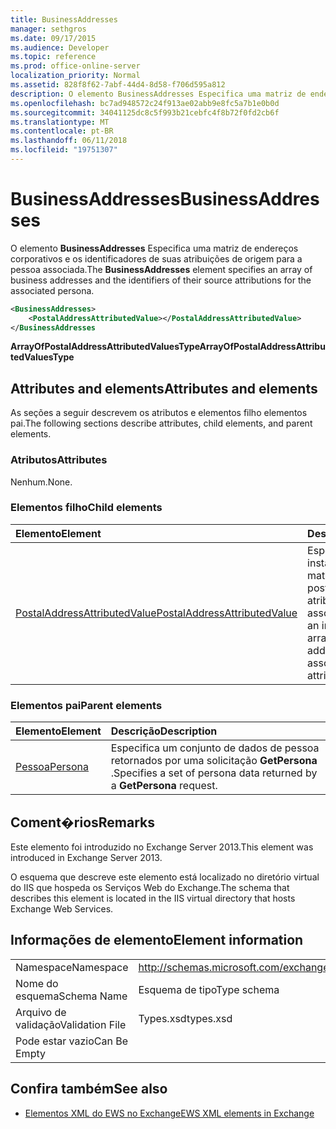 ```yaml
---
title: BusinessAddresses
manager: sethgros
ms.date: 09/17/2015
ms.audience: Developer
ms.topic: reference
ms.prod: office-online-server
localization_priority: Normal
ms.assetid: 828f8f62-7abf-44d4-8d58-f706d595a812
description: O elemento BusinessAddresses Especifica uma matriz de endereços corporativos e os identificadores de suas atribuições de origem para a pessoa associada.
ms.openlocfilehash: bc7ad948572c24f913ae02abb9e8fc5a7b1e0b0d
ms.sourcegitcommit: 34041125dc8c5f993b21cebfc4f8b72f0fd2cb6f
ms.translationtype: MT
ms.contentlocale: pt-BR
ms.lasthandoff: 06/11/2018
ms.locfileid: "19751307"
---
```

# <a name="businessaddresses"></a><span data-ttu-id="3db0a-103">BusinessAddresses</span><span class="sxs-lookup"><span data-stu-id="3db0a-103">BusinessAddresses</span></span>

<span data-ttu-id="3db0a-104">O elemento **BusinessAddresses** Especifica uma matriz de endereços corporativos e os identificadores de suas atribuições de origem para a pessoa associada.</span><span class="sxs-lookup"><span data-stu-id="3db0a-104">The **BusinessAddresses** element specifies an array of business addresses and the identifiers of their source attributions for the associated persona.</span></span> 
  
```XML
<BusinessAddresses>
    <PostalAddressAttributedValue></PostalAddressAttributedValue>
</BusinessAddresses
```

 <span data-ttu-id="3db0a-105">**ArrayOfPostalAddressAttributedValuesType**</span><span class="sxs-lookup"><span data-stu-id="3db0a-105">**ArrayOfPostalAddressAttributedValuesType**</span></span>
## <a name="attributes-and-elements"></a><span data-ttu-id="3db0a-106">Attributes and elements</span><span class="sxs-lookup"><span data-stu-id="3db0a-106">Attributes and elements</span></span>

<span data-ttu-id="3db0a-107">As seções a seguir descrevem os atributos e elementos filho elementos pai.</span><span class="sxs-lookup"><span data-stu-id="3db0a-107">The following sections describe attributes, child elements, and parent elements.</span></span>
  
### <a name="attributes"></a><span data-ttu-id="3db0a-108">Atributos</span><span class="sxs-lookup"><span data-stu-id="3db0a-108">Attributes</span></span>

<span data-ttu-id="3db0a-109">Nenhum.</span><span class="sxs-lookup"><span data-stu-id="3db0a-109">None.</span></span>
  
### <a name="child-elements"></a><span data-ttu-id="3db0a-110">Elementos filho</span><span class="sxs-lookup"><span data-stu-id="3db0a-110">Child elements</span></span>

|<span data-ttu-id="3db0a-111">**Elemento**</span><span class="sxs-lookup"><span data-stu-id="3db0a-111">**Element**</span></span>|<span data-ttu-id="3db0a-112">**Descrição**</span><span class="sxs-lookup"><span data-stu-id="3db0a-112">**Description**</span></span>|
|:-----|:-----|
|[<span data-ttu-id="3db0a-113">PostalAddressAttributedValue</span><span class="sxs-lookup"><span data-stu-id="3db0a-113">PostalAddressAttributedValue</span></span>](postaladdressattributedvalue.md) <br/> |<span data-ttu-id="3db0a-114">Especifica uma instância de uma matriz de endereços postais e suas atribuições associadas.</span><span class="sxs-lookup"><span data-stu-id="3db0a-114">Specifies an instance of an array of postal addresses and their associated attributions.</span></span>  <br/> |
   
### <a name="parent-elements"></a><span data-ttu-id="3db0a-115">Elementos pai</span><span class="sxs-lookup"><span data-stu-id="3db0a-115">Parent elements</span></span>

|<span data-ttu-id="3db0a-116">**Elemento**</span><span class="sxs-lookup"><span data-stu-id="3db0a-116">**Element**</span></span>|<span data-ttu-id="3db0a-117">**Descrição**</span><span class="sxs-lookup"><span data-stu-id="3db0a-117">**Description**</span></span>|
|:-----|:-----|
|[<span data-ttu-id="3db0a-118">Pessoa</span><span class="sxs-lookup"><span data-stu-id="3db0a-118">Persona</span></span>](persona.md) <br/> |<span data-ttu-id="3db0a-119">Especifica um conjunto de dados de pessoa retornados por uma solicitação **GetPersona** .</span><span class="sxs-lookup"><span data-stu-id="3db0a-119">Specifies a set of persona data returned by a **GetPersona** request.</span></span>  <br/> |
   
## <a name="remarks"></a><span data-ttu-id="3db0a-120">Coment�rios</span><span class="sxs-lookup"><span data-stu-id="3db0a-120">Remarks</span></span>

<span data-ttu-id="3db0a-121">Este elemento foi introduzido no Exchange Server 2013.</span><span class="sxs-lookup"><span data-stu-id="3db0a-121">This element was introduced in Exchange Server 2013.</span></span>
  
<span data-ttu-id="3db0a-122">O esquema que descreve este elemento está localizado no diretório virtual do IIS que hospeda os Serviços Web do Exchange.</span><span class="sxs-lookup"><span data-stu-id="3db0a-122">The schema that describes this element is located in the IIS virtual directory that hosts Exchange Web Services.</span></span>
  
## <a name="element-information"></a><span data-ttu-id="3db0a-123">Informações de elemento</span><span class="sxs-lookup"><span data-stu-id="3db0a-123">Element information</span></span>

|||
|:-----|:-----|
|<span data-ttu-id="3db0a-124">Namespace</span><span class="sxs-lookup"><span data-stu-id="3db0a-124">Namespace</span></span>  <br/> |http://schemas.microsoft.com/exchange/services/2006/types  <br/> |
|<span data-ttu-id="3db0a-125">Nome do esquema</span><span class="sxs-lookup"><span data-stu-id="3db0a-125">Schema Name</span></span>  <br/> |<span data-ttu-id="3db0a-126">Esquema de tipo</span><span class="sxs-lookup"><span data-stu-id="3db0a-126">Type schema</span></span>  <br/> |
|<span data-ttu-id="3db0a-127">Arquivo de validação</span><span class="sxs-lookup"><span data-stu-id="3db0a-127">Validation File</span></span>  <br/> |<span data-ttu-id="3db0a-128">Types.xsd</span><span class="sxs-lookup"><span data-stu-id="3db0a-128">types.xsd</span></span>  <br/> |
|<span data-ttu-id="3db0a-129">Pode estar vazio</span><span class="sxs-lookup"><span data-stu-id="3db0a-129">Can Be Empty</span></span>  <br/> ||
   
## <a name="see-also"></a><span data-ttu-id="3db0a-130">Confira também</span><span class="sxs-lookup"><span data-stu-id="3db0a-130">See also</span></span>



- [<span data-ttu-id="3db0a-131">Elementos XML do EWS no Exchange</span><span class="sxs-lookup"><span data-stu-id="3db0a-131">EWS XML elements in Exchange</span></span>](ews-xml-elements-in-exchange.md)

